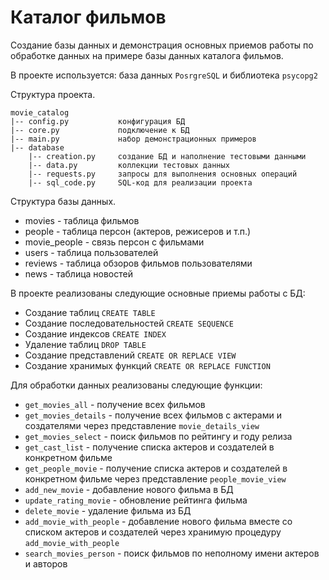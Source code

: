 # Каталог фильмов

Создание базы данных и демонстрация основных приемов работы 
по обработке данных на примере базы данных каталога фильмов.

В проекте используется: база данных `PosrgreSQL` и библиотека `psycopg2`

Структура проекта.

    movie_catalog
    |-- config.py           конфигурация БД
    |-- core.py             подключение к БД
    |-- main.py             набор демонстрационных примеров
    |-- database        
        |-- creation.py     создание БД и наполнение тестовыми данными
        |-- data.py         коллекции тестовых данных
        |-- requests.py     запросы для выполнения основных операций
        |-- sql_code.py     SQL-код для реализации проекта

Структура базы данных.

* movies - таблица фильмов
* people - таблица персон (актеров, режисеров и т.п.)
* movie_people - связь персон с фильмами
* users - таблица пользователей
* reviews - таблица обзоров фильмов пользователями
* news - таблица новостей

В проекте реализованы следующие основные приемы работы с БД:
* Создание таблиц `CREATE TABLE`
* Создание последовательностей `CREATE SEQUENCE`
* Создание индексов `CREATE INDEX`
* Удаление таблиц `DROP TABLE`
* Создание представлений `CREATE OR REPLACE VIEW`
* Создание хранимых функций `CREATE OR REPLACE FUNCTION`

Для обработки данных реализованы следующие функции:
* `get_movies_all` - получение всех фильмов
* `get_movies_details` - получение всех фильмов c актерами и 
создателями через представление `movie_details_view`
* `get_movies_select` - поиск фильмов по рейтингу и году релиза
* `get_cast_list` - получение списка актеров и создателей в конкретном фильме
* `get_people_movie` - получение списка актеров и создателей в конкретном фильме
через представление `people_movie_view`
* `add_new_movie` - добавление нового фильма в БД
* `update_rating_movie` - обновление рейтинга фильма
* `delete_movie` - удаление фильма из БД
* `add_movie_with_people` - добавление нового фильма вместе 
со списком актеров и создателей через хранимую
процедуру `add_movie_with_people`
* `search_movies_person` - поиск фильмов по неполному имени актеров и авторов
